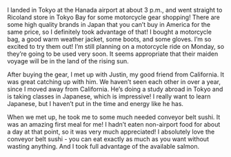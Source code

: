 I landed in Tokyo at the Hanada airport at about 3 p.m., and went straight to Ricoland store in Tokyo Bay for some motorcycle gear shopping! There are some high quality brands in Japan that you can’t buy in America for the same price, so I definitely took advantage of that! I bought a motorcycle bag, a good warm weather jacket, some boots, and some gloves. I’m so excited to try them out! I’m still planning on a motorcycle ride on Monday, so they’re going to be used very soon. It seems appropriate that their maiden voyage will be in the land of the rising sun. 

After buying the gear, I met up with Justin, my good friend from California. It was great catching up with him. We haven’t seen each other in over a year, since I moved away from California. He’s doing a study abroad in Tokyo and is taking classes in Japanese, which is impressive! I really want to learn Japanese, but I haven’t put in the time and energy like he has.

When we met up, he took me to some much needed conveyor belt sushi. It was an amazing first meal for me! I hadn’t eaten non-airport food for about a day at that point, so it was very much appreciated! I absolutely love the conveyor belt sushi - you can eat exactly as much as you want without wasting anything. And I took full advantage of the available salmon.
